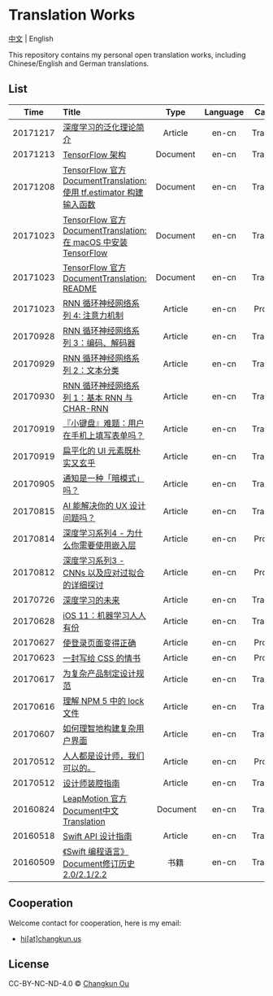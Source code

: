 # Translation Works

[中文](./README.md) | English

This repository contains my personal open translation works, including Chinese/English and German translations.

## List

|    Time   | Title                                      | Type |  Language  | Category |
| :------: | :--------------------------------------- | :--: | :--: | :--: |
| 20171217 | [深度学习的泛化理论简介](https://changkun.us/archives/2017/12/240/) | Article | en-cn | Translation |
| 20171213 | [TensorFlow 架构](https://github.com/xitu/tensorflow/blob/zh-hans/tensorflow/docs_src/extend/architecture.md) | Document  | en-cn  |  Translation  |
| 20171208 | [TensorFlow 官方DocumentTranslation: 使用 tf.estimator 构建输入函数](https://github.com/xitu/tensorflow/blob/zh-hans/tensorflow/docs_src/get_started/input_fn.md) | Document  | en-cn  |  Translation  |
| 20171023 | [TensorFlow 官方DocumentTranslation: 在 macOS 中安装 TensorFlow](https://github.com/xitu/tensorflow/blob/zh-hans/tensorflow/docs_src/install/install_mac.md) | Document  | en-cn  |  Translation  |
| 20171023 | [TensorFlow 官方DocumentTranslation: README](https://github.com/xitu/tensorflow/blob/zh-hans/README.md) | Document  | en-cn  |  Translation  |
| 20171023 | [RNN 循环神经网络系列 4: 注意力机制](https://juejin.im/post/59f72f61f265da432002871c) | Article | en-cn | Proofread | 
| 20170928 | [RNN 循环神经网络系列 3：编码、解码器](https://juejin.im/post/59fc1616f265da432b4a2d44) | Article | en-cn | Translation | 
| 20170929 | [RNN 循环神经网络系列 2：文本分类](https://juejin.im/post/59f0c6b3f265da4319557de4) | Article | en-cn | Translation | 
| 20170930 | [RNN 循环神经网络系列 1：基本 RNN 与 CHAR-RNN](https://juejin.im/post/59f0c5b0f265da43085d3e94) | Article | en-cn | Translation |
| 20170919 | [『小键盘』难题：用户在手机上填写表单吗？](https://juejin.im/post/59c0e3835188256bcf2e1d22) |  Article  | en-cn  |  Translation  |
| 20170919 | [扁平化的 UI 元素既朴实又玄乎](https://juejin.im/post/59c0d3305188256bce40e884) |  Article  | en-cn  |  Translation  |
| 20170905 | [通知是一种「暗模式」吗？](https://juejin.im/post/59ae63026fb9a024985f31b5) |  Article  | en-cn  |  Translation  |
| 20170815 | [AI 能解决你的 UX 设计问题吗？](https://juejin.im/post/5992aa306fb9a03c445df727) |  Article  | en-cn  |  Translation  |
| 20170814 | [深度学习系列4 - 为什么你需要使用嵌入层](https://juejin.im/post/599183c6f265da3e2e5717d2) |  Article  | en-cn  |  Proofread  |
| 20170812 | [深度学习系列3 - CNNs 以及应对过拟合的详细探讨](https://juejin.im/post/598f25b15188257d8643173d) |  Article  | en-cn  |  Proofread  |
| 20170726 | [深度学习的未来](https://juejin.im/post/597843506fb9a06ba4747db5) |  Article  | en-cn  |  Translation  |
| 20170628 | [iOS 11：机器学习人人有份](https://juejin.im/post/59533049f265da6c3a54b739) |  Article  | en-cn  |  Translation  |
| 20170627 | [使登录页面变得正确](https://juejin.im/post/5951e7905188250d98489c6a) |  Article  | en-cn  |  Proofread  |
| 20170623 | [一封写给 CSS 的情书](https://juejin.im/post/594c75c0f265da6c2b765b25) |  Article  | en-cn  |  Proofread  |
| 20170617 | [为复杂产品制定设计规范](https://juejin.im/post/5944b8e55c497d006bdc261a) |  Article  | en-cn  |  Translation  |
| 20170616 | [理解 NPM 5 中的 lock 文件](https://juejin.im/post/5943849aac502e006b84ce07) |  Article  | en-cn  |  Translation  |
| 20170607 | [如何理智地构建复杂用户界面](https://juejin.im/post/5937a61f2f301e006b2879a9) |  Article  | en-cn  |  Translation  |
| 20170512 | [人人都是设计师，我们可以的。](https://juejin.im/post/59157cdf0ce4630069d79857) |  Article  | en-cn  |  Proofread  |
| 20170512 | [设计师装腔指南](https://juejin.im/post/5915880b570c35006932fac9) |  Article  | en-cn  |  Translation  |
| 20160824 | [LeapMotion 官方Document中文Translation](https://github.com/changkun/LeapDocCN) |  Document  | en-cn  |  Translation  |
| 20160518 | [Swift API 设计指南](http://swift.gg/2016/05/18/api-design-guidelines/) |  Article  | en-cn  |  Translation  |
| 20160509 | [《Swift 编程语言》Document修订历史 2.0/2.1/2.2](https://github.com/numbbbbb/the-swift-programming-language-in-chinese/blob/gh-pages/source/chapter1/03_revision_history.md) |  书籍  | en-cn  |  Translation  |

## Cooperation

Welcome contact for cooperation, here is my email:

- [hi[at]changkun.us](mailto:hi[at]changkun.us)

## License

CC-BY-NC-ND-4.0 &copy; [Changkun Ou](https://changkun.us)
